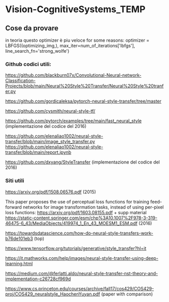 # Vision-CognitiveSystems_TEMP

## Cose da provare
in teoria questo optimizer è piu veloce for some reasons:  optimizer = LBFGS((optimizing_img,), max_iter=num_of_iterations['lbfgs'], line_search_fn='strong_wolfe')

### Github codici utili:
https://github.com/blackburn07x/Convolutional-Neural-network-Classification-Projects/blob/main/Neural%20Style%20Transfer/Neural%20Style%20tranfer.py

https://github.com/gordicaleksa/pytorch-neural-style-transfer/tree/master

https://github.com/cysmith/neural-style-tf/

https://github.com/pytorch/examples/tree/main/fast_neural_style (implementazione del codice del 2016)



https://github.com/elenaliao1002/neural-style-transfer/blob/main/image_style_transfer.py
https://github.com/elenaliao1002/neural-style-transfer/blob/main/report.ipynb

https://github.com/dxyang/StyleTransfer  (implementazione del codice del 2016)

### Siti utili 
https://arxiv.org/pdf/1508.06576.pdf (2015)

This paper proposes the use of perceptual loss functions for training feed-forward networks for image transformation tasks, instead of using per-pixel loss functions:
https://arxiv.org/pdf/1603.08155.pdf   + supp material https://static-content.springer.com/esm/chp%3A10.1007%2F978-3-319-46475-6_43/MediaObjects/419974_1_En_43_MOESM1_ESM.pdf (2016)


https://towardsdatascience.com/how-do-neural-style-transfers-work-b76de101eb3 (top)

https://www.tensorflow.org/tutorials/generative/style_transfer?hl=it

https://it.mathworks.com/help/images/neural-style-transfer-using-deep-learning.html


https://medium.com/@ferlatti.aldo/neural-style-transfer-nst-theory-and-implementation-c26728cf969d

https://www.cs.princeton.edu/courses/archive/fall17/cos429/COS429-proj/COS429_neuralstyle_HaochenYuyan.pdf (paper with comparison)
